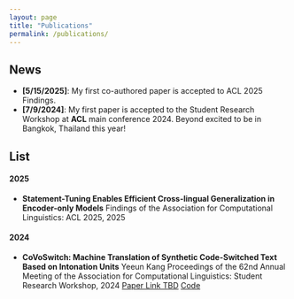 ```yaml
---
layout: page
title: "Publications"
permalink: /publications/
---
```


## News
- **[5/15/2025]**: My first co-authored paper is accepted to ACL 2025 Findings.
- **[7/9/2024]**: My first paper is accepted to the Student Research Workshop at **ACL** main conference 2024. Beyond excited to be in Bangkok, Thailand this year!

## List

#### 2025
- **Statement-Tuning Enables Efficient Cross-lingual Generalization in Encoder-only Models**
    Findings of the Association for Computational Linguistics: ACL 2025, 2025

#### 2024

- **CoVoSwitch: Machine Translation of Synthetic Code-Switched Text Based on Intonation Units**
    Yeeun Kang
    Proceedings of the 62nd Annual Meeting of the Association for Computational Linguistics: Student Research Workshop, 2024
    [Paper Link TBD](https://github.com/sophiayk20) [Code](https://github.com/sophiayk20/covoswitch)

